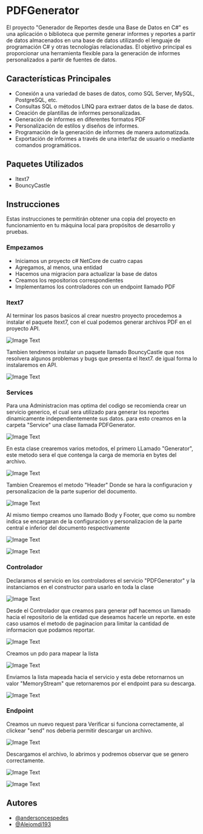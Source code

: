 # PDFGenerator
El proyecto "Generador de Reportes desde una Base de Datos en C#" es una aplicación o biblioteca que permite generar informes y reportes a partir de datos almacenados en una base de datos utilizando el lenguaje de programación C# y otras tecnologías relacionadas. El objetivo principal es proporcionar una herramienta flexible para la generación de informes personalizados a partir de fuentes de datos.
## Características Principales
- Conexión a una variedad de bases de datos, como SQL Server, MySQL, PostgreSQL, etc.
- Consultas SQL o métodos LINQ para extraer datos de la base de datos.
- Creación de plantillas de informes personalizadas.
- Generación de informes en diferentes formatos PDF
- Personalización de estilos y diseños de informes.
- Programación de la generación de informes de manera automatizada.
- Exportación de informes a través de una interfaz de usuario o mediante comandos programáticos.
## Paquetes Utilizados
- Itext7
- BouncyCastle
## Instrucciones
Estas instrucciones te permitirán obtener una copia del proyecto en funcionamiento en tu máquina local para propósitos de desarrollo y pruebas.
### Empezamos
- Iniciamos un proyecto c# NetCore de cuatro capas
- Agregamos, al menos, una entidad 
- Hacemos una migracion para actualizar la base de datos
- Creamos los repositorios correspondientes
- Implementamos los controladores con un endpoint llamado PDF
### Itext7
Al terminar los pasos basicos al crear nuestro proyecto procedemos a instalar el paquete Itext7, con el cual podemos generar archivos PDF en el proyecto API.

![Image Text](https://github.com/andersoncespedes/PDFGenerator/blob/main/Assets/Itext7.PNG)

Tambien tendremos instalar un paquete llamado BouncyCastle que nos resolvera algunos problemas y bugs que presenta el Itext7. de igual forma lo instalaremos en API.

![Image Text](https://github.com/andersoncespedes/PDFGenerator/blob/main/Assets/BouncyCastle.PNG)

### Services

Para una Administracion mas optima del codigo se recomienda crear un servicio generico, el cual sera utilizado para generar los reportes dinamicamente independientemente sus datos. para esto creamos en la carpeta "Service" una clase llamada PDFGenerator.

![Image Text](https://github.com/andersoncespedes/PDFGenerator/blob/main/Assets/Servicio.PNG)

En esta clase crearemos varios metodos, el primero LLamado "Generator", este metodo sera el que contenga la carga de memoria en bytes del archivo.

![Image Text](https://github.com/andersoncespedes/PDFGenerator/blob/main/Assets/Generador.PNG)

Tambien Crearemos el metodo "Header" Donde se hara la configuracion y personalizacion de la parte superior del documento.

![Image Text](https://github.com/andersoncespedes/PDFGenerator/blob/main/Assets/Header.PNG)

Al mismo tiempo creamos uno llamado Body y Footer, que como su nombre indica se encargaran de la configuracion y personalizacion de la parte central e inferior del documento respectivamente

![Image Text](https://github.com/andersoncespedes/PDFGenerator/blob/main/Assets/Body1.PNG)

![Image Text](https://github.com/andersoncespedes/PDFGenerator/blob/main/Assets/Body2.PNG)

### Controlador

Declaramos el servicio en los controladores el servicio "PDFGenerator" y la instanciamos en el constructor para usarlo en toda la clase

![Image Text](https://github.com/andersoncespedes/PDFGenerator/blob/main/Assets/Controllers1.PNG)

Desde el Controlador que creamos para generar pdf hacemos un llamado hacia el repositorio de la entidad que deseamos hacerle un reporte. en este caso usamos el metodo de paginacion para limitar la cantidad de informacion que podamos reportar.

![Image Text](https://github.com/andersoncespedes/PDFGenerator/blob/main/Assets/Controllers2.png)

Creamos un pdo para mapear la lista

![Image Text](https://github.com/andersoncespedes/PDFGenerator/blob/main/Assets/Dto.PNG)

Enviamos la lista mapeada hacia el servicio y esta debe retornarnos un valor "MemoryStream" que retornaremos por el endpoint para su descarga.

![Image Text](https://github.com/andersoncespedes/PDFGenerator/blob/main/Assets/Controllers3.png)

### Endpoint
 
Creamos un nuevo request para Verificar si funciona correctamente, al clickear "send" nos deberia permitir descargar un archivo.

![Image Text](https://github.com/andersoncespedes/PDFGenerator/blob/main/Assets/response.PNG)

Descargamos el archivo, lo abrimos y podremos observar que se genero correctamente.

![Image Text](https://github.com/andersoncespedes/PDFGenerator/blob/main/Assets/res.PNG)

![Image Text](https://github.com/andersoncespedes/PDFGenerator/blob/main/Assets/pdf.PNG)

## Autores

- [@andersoncespedes](https://www.github.com/andersoncespedes)
- [@Alejomdi193](https://github.com/Alejomdi193)


